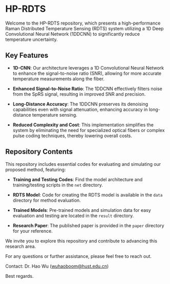 # HP-RDTS

Welcome to the HP-RDTS repository, which presents a high-performance Raman Distributed Temperature Sensing (RDTS) system utilizing a 1D Deep Convolutional Neural Network (1DDCNN) to significantly reduce temperature uncertainty.

## Key Features

- **1D-CNN**: Our architecture leverages a 1D Convolutional Neural Network to enhance the signal-to-noise ratio (SNR), allowing for more accurate temperature measurements along the fiber.

- **Enhanced Signal-to-Noise Ratio**: The 1DDCNN effectively filters noise from the SpRS signal, resulting in improved SNR and precision.

- **Long-Distance Accuracy**: The 1DDCNN preserves its denoising capabilities even with signal attenuation, enhancing accuracy in long-distance temperature sensing.

- **Reduced Complexity and Cost**: This implementation simplifies the system by eliminating the need for specialized optical fibers or complex pulse coding techniques, thereby lowering overall costs.

## Repository Contents

This repository includes essential codes for evaluating and simulating our proposed method, featuring:

- **Training and Testing Codes**: Find the model architecture and training/testing scripts in the `net` directory.

- **RDTS Model**: Code for creating the RDTS model is available in the `data` directory for method evaluation.

- **Trained Models**: Pre-trained models and simulation data for easy evaluation and testing are located in the `result` directory.

- **Research Paper**: The published paper is provided in the `paper` directory for your reference.

We invite you to explore this repository and contribute to advancing this research area.

For any questions or further assistance, please feel free to reach out.

Contact: Dr. Hao Wu (wuhaoboom@hust.edu.cn)

Best regards.